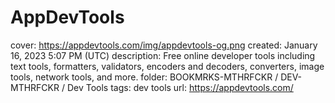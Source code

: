 # AppDevTools

cover: https://appdevtools.com/img/appdevtools-og.png
created: January 16, 2023 5:07 PM (UTC)
description: Free online developer tools including text tools, formatters, validators, encoders and decoders, converters, image tools, network tools, and more.
folder: BOOKMRKS-MTHRFCKR / DEV-MTHRFCKR / Dev Tools
tags: dev tools
url: https://appdevtools.com/